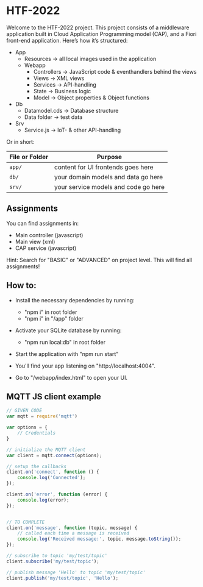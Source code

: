 # HTF-2022

Welcome to the HTF-2022 project.
This project consists of a middleware application built in Cloud Application Programming model (CAP), and a Fiori front-end application. Here’s how it’s structured:

- App
    - Resources -> all local images used in the application
    - Webapp
        - Controllers -> JavaScript code & eventhandlers behind the views
        - Views -> XML views
        - Services -> API-handling
        - State -> Business logic
        - Model -> Object properties & Object functions
- Db
    - Datamodel.cds -> Database structure
    - Data folder -> test data
- Srv
    - Service.js -> IoT- & other API-handling

Or in short:

File or Folder | Purpose
---------|----------
`app/` | content for UI frontends goes here
`db/` | your domain models and data go here
`srv/` | your service models and code go here

## Assignments

You can find assignments in:
- Main controller (javascript)
- Main view (xml)
- CAP service (javascript)

Hint: Search for "BASIC" or "ADVANCED" on project level. This will find all assignments!

## How to:

- Install the necessary dependencies by running:
    - "npm i" in root folder
    - "npm i" in "/app" folder
- Activate your SQLite database by running:
    - "npm run local:db" in root folder

- Start the application with "npm run start"
- You'll find your app listening on "http://localhost:4004".
- Go to "/webapp/index.html" to open your UI.

## MQTT JS client example
```js
// GIVEN CODE
var mqtt = require('mqtt')

var options = {
    // Credentials
}

// initialize the MQTT client
var client = mqtt.connect(options);

// setup the callbacks
client.on('connect', function () {
    console.log('Connected');
});

client.on('error', function (error) {
    console.log(error);
});


// TO COMPLETE
client.on('message', function (topic, message) {
    // called each time a message is received
    console.log('Received message:', topic, message.toString());
});

// subscribe to topic 'my/test/topic'
client.subscribe('my/test/topic');

// publish message 'Hello' to topic 'my/test/topic'
client.publish('my/test/topic', 'Hello');
```